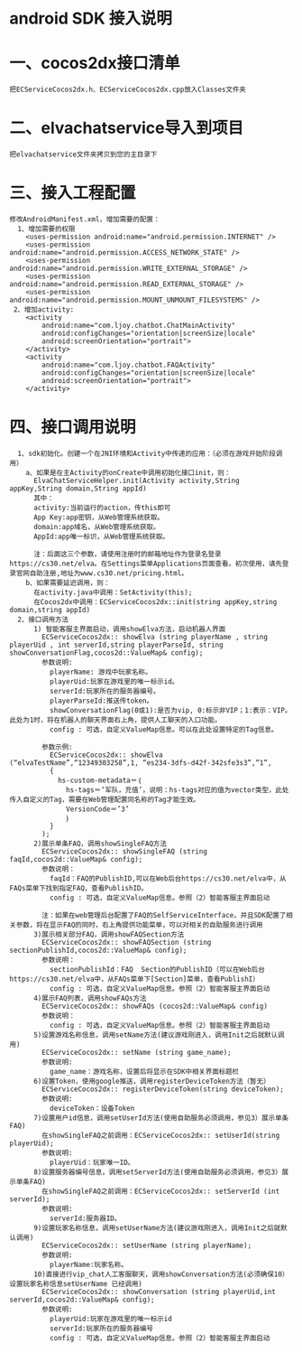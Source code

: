 # android SDK 接入说明
# 一、cocos2dx接口清单
    把ECServiceCocos2dx.h、ECServiceCocos2dx.cpp放入Classes文件夹
# 二、elvachatservice导入到项目
    把elvachatservice文件夹拷贝到您的主目录下
# 三、接入工程配置
    修改AndroidManifest.xml，增加需要的配置：
      1、增加需要的权限
        <uses-permission android:name="android.permission.INTERNET" />
        <uses-permission android:name="android.permission.ACCESS_NETWORK_STATE" />
        <uses-permission android:name="android.permission.WRITE_EXTERNAL_STORAGE" />
        <uses-permission android:name="android.permission.READ_EXTERNAL_STORAGE" />
        <uses-permission android:name="android.permission.MOUNT_UNMOUNT_FILESYSTEMS" />
     2、增加activity:
        <activity
            android:name="com.ljoy.chatbot.ChatMainActivity"
            android:configChanges="orientation|screenSize|locale"
            android:screenOrientation="portrait">
        </activity>
        <activity
            android:name="com.ljoy.chatbot.FAQActivity"
            android:configChanges="orientation|screenSize|locale"
            android:screenOrientation="portrait">
        </activity>
# 四、接口调用说明
      1、sdk初始化。创建一个在JNI环境和Activity中传递的应用：（必须在游戏开始阶段调用）
        a、如果是在主Activity的onCreate中调用初始化接口init，则：
          ElvaChatServiceHelper.init(Activity activity,String appKey,String domain,String appId)
          其中：
          activity:当前运行的action，传this即可
          App Key:app密钥，从Web管理系统获取。
          domain:app域名，从Web管理系统获取。
          AppId:app唯一标识，从Web管理系统获取。
          
          注：后面这三个参数，请使用注册时的邮箱地址作为登录名登录https://cs30.net/elva。在Settings菜单Applications页面查看。初次使用，请先登录官网自助注册,地址为www.cs30.net/pricing.html。
        b、如果需要延迟调用，则：
          在activity.java中调用：SetActivity(this);
          在Cocos2dx中调用：ECServiceCocos2dx::init(string appKey,string domain,string appId)
      2、接口调用方法
          1) 智能客服主界面启动，调用showElva方法，启动机器人界面
            ECServiceCocos2dx:: showElva (string playerName , string playerUid , int serverId,string playerParseId, string showConversationFlag,cocos2d::ValueMap& config);
            参数说明:
              playerName: 游戏中玩家名称。
              playerUid:玩家在游戏里的唯一标示id。
              serverId:玩家所在的服务器编号。
              playerParseId:推送传token。
              showConversationFlag(0或1):是否为vip, 0:标示非VIP；1:表示：VIP。此处为1时，将在机器人的聊天界面右上角，提供人工聊天的入口功能。
              config : 可选，自定义ValueMap信息。可以在此处设置特定的Tag信息。
            		
            参数示例:
              ECServiceCocos2dx:: showElva (“elvaTestName”,“12349303258”,1, “es234-3dfs-d42f-342sfe3s3”,”1”,
              { 
                hs-custom-metadata＝｛
                  hs-tags＝’军队，充值’，说明：hs-tags对应的值为vector类型，此处传入自定义的Tag，需要在Web管理配置同名称的Tag才能生效。
                  VersionCode＝’3’
            	  ｝
              }
            );
          2)展示单条FAQ，调用showSingleFAQ方法
            ECServiceCocos2dx:: showSingleFAQ (string faqId,cocos2d::ValueMap& config);
            参数说明：
              faqId：FAQ的PublishID,可以在Web后台https://cs30.net/elva中，从FAQs菜单下找到指定FAQ，查看PublishID。
              config : 可选，自定义ValueMap信息。参照（2）智能客服主界面启动
              
            注：如果在web管理后台配置了FAQ的SelfServiceInterface，并且SDK配置了相关参数，将在显示FAQ的同时，右上角提供功能菜单，可以对相关的自助服务进行调用
          3)展示相关部分FAQ，调用showFAQSection方法
            ECServiceCocos2dx:: showFAQSection (string sectionPublishId,cocos2d::ValueMap& config);
            参数说明：
              sectionPublishId：FAQ  Section的PublishID（可以在Web后台https://cs30.net/elva中，从FAQs菜单下[Section]菜单，查看PublishI）
              config : 可选，自定义ValueMap信息。参照（2）智能客服主界面启动
          4)展示FAQ列表，调用showFAQs方法
            ECServiceCocos2dx:: showFAQs (cocos2d::ValueMap& config)
            参数说明：
              config : 可选，自定义ValueMap信息。参照（2）智能客服主界面启动
          5)设置游戏名称信息，调用setName方法(建议游戏刚进入，调用Init之后就默认调用)
            ECServiceCocos2dx:: setName (string game_name);
            参数说明:
              game_name：游戏名称，设置后将显示在SDK中相关界面标题栏
          6)设置Token，使用google推送，调用registerDeviceToken方法（暂无）
            ECServiceCocos2dx:: registerDeviceToken(string deviceToken);
            参数说明:
              deviceToken：设备Token
          7)设置用户id信息，调用setUserId方法(使用自助服务必须调用，参见3）展示单条FAQ)
            在showSingleFAQ之前调用：ECServiceCocos2dx:: setUserId(string playerUid);
            参数说明:
              playerUid：玩家唯一ID。
          8)设置服务器编号信息，调用setServerId方法(使用自助服务必须调用，参见3）展示单条FAQ)
            在showSingleFAQ之前调用：ECServiceCocos2dx:: setServerId (int serverId);
            参数说明:
              serverId:服务器ID。
          9)设置玩家名称信息，调用setUserName方法(建议游戏刚进入，调用Init之后就默认调用)
            ECServiceCocos2dx:: setUserName (string playerName);
            参数说明:
              playerName:玩家名称。
          10)直接进行vip_chat人工客服聊天，调用showConversation方法(必须确保10）设置玩家名称信息setUserName 已经调用)
            ECServiceCocos2dx:: showConversation (string playerUid,int serverId,cocos2d::ValueMap& config);
            参数说明:
              playerUid:玩家在游戏里的唯一标示id
              serverId:玩家所在的服务器编号
              config : 可选，自定义ValueMap信息。参照（2）智能客服主界面启动
